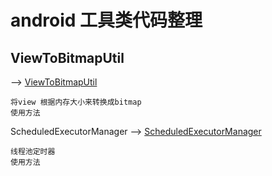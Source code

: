 
# android 工具类代码整理

## ViewToBitmapUtil
--> [ViewToBitmapUtil][viewtobitmaputil.java]
```
将view 根据内存大小来转换成bitmap
使用方法

```

ScheduledExecutorManager
--> [ScheduledExecutorManager][ScheduledExecutorManager.java]
```
线程池定时器
使用方法

```


[viewtobitmaputil.java]: https://github.com/zetingzhu/ZZTUtilCode/blob/master/zztutillibrary/src/main/java/com/zzt/zztutillibrary/ViewToBitmapUtil.java
[ScheduledExecutorManager.java]: https://github.com/zetingzhu/ZZTUtilCode/blob/master/zztutillibrary/src/main/java/com/zzt/zztutillibrary/ScheduledExecutorManager.java

